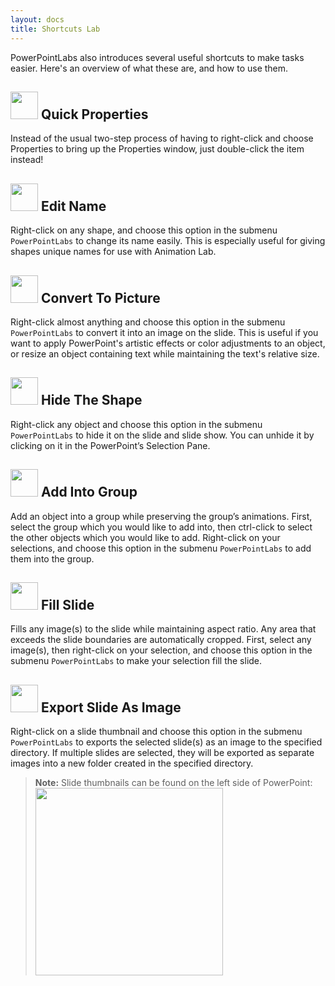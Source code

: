 ```yaml
---
layout: docs
title: Shortcuts Lab
---
```


PowerPointLabs also introduces several useful shortcuts to make tasks easier. Here's an overview of what these are, and how to use them.

## <img src="{{ site.baseurl }}/img/docs/shortcuts-lab/image_0.png" width="44"> Quick Properties

Instead of the usual two-step process of having to right-click and choose Properties to bring up the Properties window, just double-click the item instead!

## <img src="{{ site.baseurl }}/img/docs/shortcuts-lab/image_1.png" width="44"> Edit Name

Right-click on any shape, and choose this option in the submenu `PowerPointLabs` to change its name easily. This is especially useful for giving shapes unique names for use with Animation Lab.

## <img src="{{ site.baseurl }}/img/docs/shortcuts-lab/image_4.png" width="44"> Convert To Picture

Right-click almost anything and choose this option in the submenu `PowerPointLabs` to convert it into an image on the slide. This is useful if you want to apply PowerPoint's artistic effects or color adjustments to an object, or resize an object containing text while maintaining the text's relative size.

## <img src="{{ site.baseurl }}/img/docs/shortcuts-lab/image_6.png" width="44"> Hide The Shape

Right-click any object and choose this option in the submenu `PowerPointLabs` to hide it on the slide and slide show. You can unhide it by clicking on it in the PowerPoint’s Selection Pane.

## <img src="{{ site.baseurl }}/img/docs/shortcuts-lab/image_5.png" width="44"> Add Into Group

Add an object into a group while preserving the group’s animations. First, select the group which you would like to add into, then ctrl-click to select the other objects which you would like to add. Right-click on your selections, and choose this option in the submenu `PowerPointLabs` to add them into the group.

## <img src="{{ site.baseurl }}/img/docs/shortcuts-lab/image_7.png" width="44"> Fill Slide

Fills any image(s) to the slide while maintaining aspect ratio. Any area that exceeds the slide boundaries are automatically cropped. First, select any image(s), then right-click on your selection, and choose this option in the submenu `PowerPointLabs` to make your selection fill the slide.

## <img src="{{ site.baseurl }}/img/docs/shortcuts-lab/image_8.png" width="44"> Export Slide As Image

Right-click on a slide thumbnail and choose this option in the submenu `PowerPointLabs` to exports the selected slide(s) as an image to the specified directory. If multiple slides are selected, they will be exported as separate images into a new folder created in the specified directory.

> **Note:** Slide thumbnails can be found on the left side of PowerPoint: <img src="{{ site.baseurl }}/img/docs/shortcuts-lab/image_9.png" width="300">
